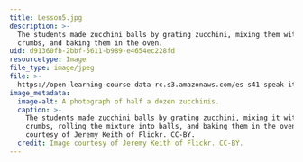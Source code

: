 ```yaml
---
title: Lesson5.jpg
description: >-
  The students made zucchini balls by grating zucchini, mixing them with bread
  crumbs, and baking them in the oven.
uid: d91360fb-2bbf-5611-b989-e4654ec228fd
resourcetype: Image
file_type: image/jpeg
file: >-
  https://open-learning-course-data-rc.s3.amazonaws.com/es-s41-speak-italian-with-your-mouth-full-spring-2012/d91360fb2bbf5611b989e4654ec228fd_Lesson5.jpg
image_metadata:
  image-alt: A photograph of half a dozen zucchinis.
  caption: >-
    The students made zucchini balls by grating zucchini, mixing it with bread
    crumbs, rolling the mixture into balls, and baking them in the oven. Image
    courtesy of Jeremy Keith of Flickr. CC-BY.
  credit: Image courtesy of Jeremy Keith of Flickr. CC-BY.
---
```

